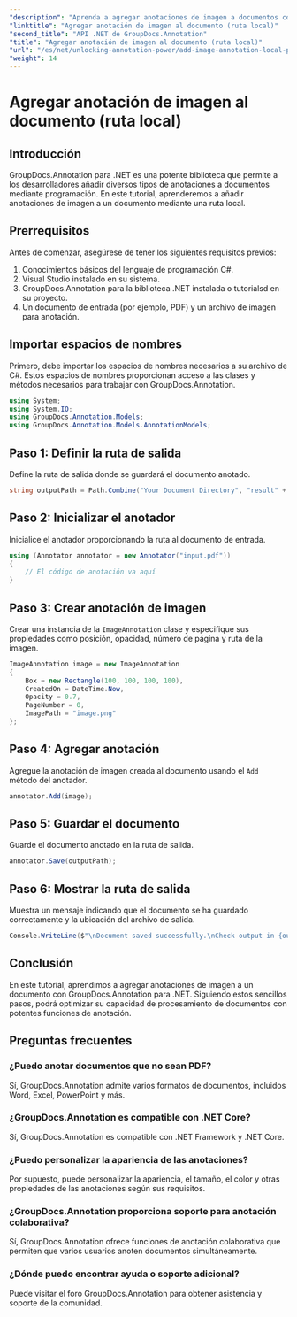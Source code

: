 ```yaml
---
"description": "Aprenda a agregar anotaciones de imagen a documentos con GroupDocs.Annotation para .NET. Mejore sus capacidades de procesamiento de documentos fácilmente."
"linktitle": "Agregar anotación de imagen al documento (ruta local)"
"second_title": "API .NET de GroupDocs.Annotation"
"title": "Agregar anotación de imagen al documento (ruta local)"
"url": "/es/net/unlocking-annotation-power/add-image-annotation-local-path/"
"weight": 14
---
```


# Agregar anotación de imagen al documento (ruta local)

## Introducción
GroupDocs.Annotation para .NET es una potente biblioteca que permite a los desarrolladores añadir diversos tipos de anotaciones a documentos mediante programación. En este tutorial, aprenderemos a añadir anotaciones de imagen a un documento mediante una ruta local.
## Prerrequisitos
Antes de comenzar, asegúrese de tener los siguientes requisitos previos:
1. Conocimientos básicos del lenguaje de programación C#.
2. Visual Studio instalado en su sistema.
3. GroupDocs.Annotation para la biblioteca .NET instalada o tutorialsd en su proyecto.
4. Un documento de entrada (por ejemplo, PDF) y un archivo de imagen para anotación.
## Importar espacios de nombres
Primero, debe importar los espacios de nombres necesarios a su archivo de C#. Estos espacios de nombres proporcionan acceso a las clases y métodos necesarios para trabajar con GroupDocs.Annotation.
```csharp
using System;
using System.IO;
using GroupDocs.Annotation.Models;
using GroupDocs.Annotation.Models.AnnotationModels;
```

## Paso 1: Definir la ruta de salida
Define la ruta de salida donde se guardará el documento anotado.
```csharp
string outputPath = Path.Combine("Your Document Directory", "result" + Path.GetExtension("input.pdf"));
```
## Paso 2: Inicializar el anotador
Inicialice el anotador proporcionando la ruta al documento de entrada.
```csharp
using (Annotator annotator = new Annotator("input.pdf"))
{
    // El código de anotación va aquí
}
```
## Paso 3: Crear anotación de imagen
Crear una instancia de la `ImageAnnotation` clase y especifique sus propiedades como posición, opacidad, número de página y ruta de la imagen.
```csharp
ImageAnnotation image = new ImageAnnotation
{
    Box = new Rectangle(100, 100, 100, 100),
    CreatedOn = DateTime.Now,
    Opacity = 0.7,
    PageNumber = 0,
    ImagePath = "image.png"
};
```
## Paso 4: Agregar anotación
Agregue la anotación de imagen creada al documento usando el `Add` método del anotador.
```csharp
annotator.Add(image);
```
## Paso 5: Guardar el documento
Guarde el documento anotado en la ruta de salida.
```csharp
annotator.Save(outputPath);
```
## Paso 6: Mostrar la ruta de salida
Muestra un mensaje indicando que el documento se ha guardado correctamente y la ubicación del archivo de salida.
```csharp
Console.WriteLine($"\nDocument saved successfully.\nCheck output in {outputPath}.");
```

## Conclusión
En este tutorial, aprendimos a agregar anotaciones de imagen a un documento con GroupDocs.Annotation para .NET. Siguiendo estos sencillos pasos, podrá optimizar su capacidad de procesamiento de documentos con potentes funciones de anotación.
## Preguntas frecuentes
### ¿Puedo anotar documentos que no sean PDF?
Sí, GroupDocs.Annotation admite varios formatos de documentos, incluidos Word, Excel, PowerPoint y más.
### ¿GroupDocs.Annotation es compatible con .NET Core?
Sí, GroupDocs.Annotation es compatible con .NET Framework y .NET Core.
### ¿Puedo personalizar la apariencia de las anotaciones?
Por supuesto, puede personalizar la apariencia, el tamaño, el color y otras propiedades de las anotaciones según sus requisitos.
### ¿GroupDocs.Annotation proporciona soporte para anotación colaborativa?
Sí, GroupDocs.Annotation ofrece funciones de anotación colaborativa que permiten que varios usuarios anoten documentos simultáneamente.
### ¿Dónde puedo encontrar ayuda o soporte adicional?
Puede visitar el foro GroupDocs.Annotation para obtener asistencia y soporte de la comunidad.